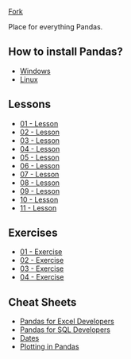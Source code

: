 [Fork](https://bitbucket.org/hrojas/learn-pandas)

Place for everything Pandas.

How to install Pandas?
-------

* [Windows](http://www.youtube.com/watch?v=g4v9_K3Rq3Y)
* [Linux](http://hdrojas.pythonanywhere.com/static/data/Data%20Analysis%20Kick%20Start.html)

Lessons
-------

* [01 - Lesson](http://nbviewer.ipython.org/urls/bitbucket.org/hrojas/learn-pandas/raw/master/lessons/01%20-%20Lesson.ipynb)
* [02 - Lesson](http://nbviewer.ipython.org/urls/bitbucket.org/hrojas/learn-pandas/raw/master/lessons/02%20-%20Lesson.ipynb)
* [03 - Lesson](http://nbviewer.ipython.org/urls/bitbucket.org/hrojas/learn-pandas/raw/master/lessons/03%20-%20Lesson.ipynb)
* [04 - Lesson](http://nbviewer.ipython.org/urls/bitbucket.org/hrojas/learn-pandas/raw/master/lessons/04%20-%20Lesson.ipynb)
* [05 - Lesson](http://nbviewer.ipython.org/urls/bitbucket.org/hrojas/learn-pandas/raw/master/lessons/05%20-%20Lesson.ipynb)
* [06 - Lesson](http://nbviewer.ipython.org/urls/bitbucket.org/hrojas/learn-pandas/raw/master/lessons/06%20-%20Lesson.ipynb)
* [07 - Lesson](http://nbviewer.ipython.org/urls/bitbucket.org/hrojas/learn-pandas/raw/master/lessons/07%20-%20Lesson.ipynb)
* [08 - Lesson](http://nbviewer.ipython.org/urls/bitbucket.org/hrojas/learn-pandas/raw/master/lessons/08%20-%20Lesson.ipynb)
* [09 - Lesson](http://nbviewer.ipython.org/urls/bitbucket.org/hrojas/learn-pandas/raw/master/lessons/09%20-%20Lesson.ipynb)
* [10 - Lesson](http://nbviewer.ipython.org/urls/bitbucket.org/hrojas/learn-pandas/raw/master/lessons/10%20-%20Lesson.ipynb)
* [11 - Lesson](http://nbviewer.ipython.org/urls/bitbucket.org/hrojas/learn-pandas/raw/master/lessons/11%20-%20Lesson.ipynb)

Exercises
---------

* [01 - Exercise](http://nbviewer.ipython.org/urls/bitbucket.org/hrojas/learn-pandas/raw/master/lessons/01%20-%20Exercise.ipynb)
* [02 - Exercise](http://nbviewer.ipython.org/urls/bitbucket.org/hrojas/learn-pandas/raw/master/lessons/02%20-%20Exercise.ipynb)
* [03 - Exercise](http://nbviewer.ipython.org/urls/bitbucket.org/hrojas/learn-pandas/raw/master/lessons/03%20-%20Exercise.ipynb)
* [04 - Exercise](http://nbviewer.ipython.org/urls/bitbucket.org/hrojas/learn-pandas/raw/master/lessons/04%20-%20Exercise.ipynb)

Cheat Sheets
---------

* [Pandas for Excel Developers](http://nbviewer.ipython.org/urls/bitbucket.org/hrojas/learn-pandas/raw/master/lessons/Pandas%20for%20Excel%20Developers.ipynb)
* [Pandas for SQL Developers](http://nbviewer.ipython.org/urls/bitbucket.org/hrojas/learn-pandas/raw/master/lessons/Pandas%20for%20SQL%20Developers.ipynb)
* [Dates](https://squareup.com/market/david-rojas-llc/data-analysis-dates)
* [Plotting in Pandas](https://squareup.com/market/david-rojas-llc/data-analysis-plotting-in-pandas)